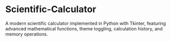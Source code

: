 # Scientific-Calculator
A modern scientific calculator implemented in Python with Tkinter, featuring advanced mathematical functions, theme toggling, calculation history, and memory operations.
